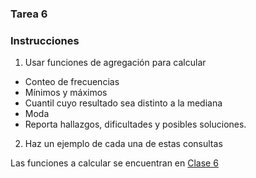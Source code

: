 ### Tarea 6 
### Instrucciones
1. Usar funciones de agregación para calcular
- Conteo de frecuencias
- Mínimos y máximos
- Cuantil cuyo resultado sea distinto a la mediana
- Moda
- Reporta hallazgos, dificultades y posibles soluciones.

2. Haz un ejemplo de cada una de estas consultas

Las funciones a calcular se encuentran en [Clase 6](Tarea_6.sql) 
